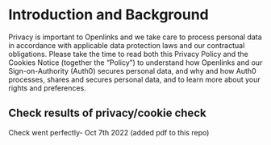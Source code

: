 # Introduction and Background

Privacy is important to Openlinks and we take care to process personal data in accordance with applicable data protection laws and our contractual obligations. Please take the time to read both this Privacy Policy and the Cookies Notice (together the “Policy”) to understand how Openlinks and our Sign-on-Authority (Auth0) secures personal data, and why and how Auth0 processes, shares and secures personal data, and to learn more about your rights and preferences.

## Check results of privacy/cookie check
Check went perfectly- Oct 7th 2022 (added pdf to this repo)
